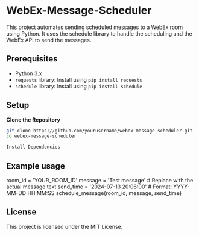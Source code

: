 # WebEx-Message-Scheduler
This project automates sending scheduled messages to a WebEx room using Python. It uses the schedule library to handle the scheduling and the WebEx API to send the messages.

## Prerequisites

- Python 3.x
- `requests` library: Install using `pip install requests`
- `schedule` library: Install using `pip install schedule`

## Setup

 **Clone the Repository**

   ```sh
   git clone https://github.com/yourusername/webex-message-scheduler.git
   cd webex-message-scheduler

   Install Dependencies
```

## Example usage
room_id = 'YOUR_ROOM_ID'
message = 'Test message'  # Replace with the actual message text
send_time = '2024-07-13 20:06:00'  # Format: YYYY-MM-DD HH:MM:SS
schedule_message(room_id, message, send_time)

## License
This project is licensed under the MIT License.
